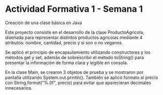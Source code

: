 # Actividad Formativa 1 - Semana 1

Creación de una clase básica en Java

Este proyecto consiste en el desarrollo de la clase ProductoAgricola, diseñada para representar distintos productos agrícolas mediante 4 atributos: nombre, cantidad, precio y si son o no veganos. 

Se aplicó el principio de encapsulamiento utilizando constructores y los métodos get y set, además de sobrescribir el método toString() para presentar la información de forma clara y legible en consola.

En la clase Main, se crearon 3 objetos de prueba y se mostraron por pantalla utilizando System.out.println(). También se aplicó formato al precio con String.format("%.0f", precio) para evitar que aparecieran decimales innecesarios.
